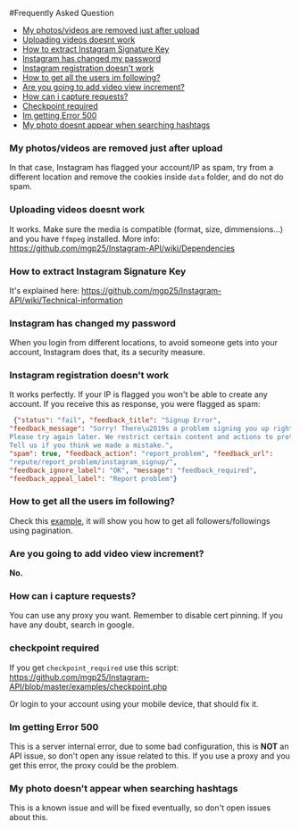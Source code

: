 #Frequently Asked Question

- [My photos/videos are removed just after upload](#my-photosvideos-are-removed-just-after-upload)
- [Uploading videos doesnt work](#uploading-videos-doesnt-work)
- [How to extract Instagram Signature Key](#how-to-extract-instagram-signature-key)
- [Instagram has changed my password](#instagram-has-changed-my-password)
- [Instagram registration doesn't work](#instagram-registration-doesnt-work)
- [How to get all the users im following?](#how-to-get-all-the-users-im-following)
- [Are you going to add video view increment?](#are-you-going-to-add-video-view-increment)
- [How can i capture requests?](#how-can-i-capture-requests)
- [Checkpoint required](#checkpoint-required)
- [Im getting Error 500](#im-getting-error-500)
- [My photo doesnt appear when searching hashtags](my-photo-doesnt-appear-when-searching-hashtags)

### My photos/videos are removed just after upload

In that case, Instagram has flagged your account/IP as spam, try from a different location and remove the cookies inside `data` folder, and do not do spam.

### Uploading videos doesnt work

It works. Make sure the media is compatible (format, size, dimmensions...) and you have `ffmpeg` installed. More info: https://github.com/mgp25/Instagram-API/wiki/Dependencies

### How to extract Instagram Signature Key

It's explained here: https://github.com/mgp25/Instagram-API/wiki/Technical-information

### Instagram has changed my password

When you login from different locations, to avoid someone gets into your account, Instagram does that, its a security measure.

### Instagram registration doesn't work

It works perfectly. If your IP is flagged you won't be able to create any account. If you receive this as response, you were flagged as spam:

```json
 {"status": "fail", "feedback_title": "Signup Error", 
"feedback_message": "Sorry! There\u2019s a problem signing you up right now. 
Please try again later. We restrict certain content and actions to protect our community. 
Tell us if you think we made a mistake.", 
"spam": true, "feedback_action": "report_problem", "feedback_url": 
"repute/report_problem/instagram_signup/", 
"feedback_ignore_label": "OK", "message": "feedback_required", 
"feedback_appeal_label": "Report problem"}
```

### How to get all the users im following?

Check this [example](https://github.com/mgp25/Instagram-API/blob/master/examples/PaginationExample.php), it will show you how to get all followers/followings using pagination.

### Are you going to add video view increment?

**No.**

### How can i capture requests?

You can use any proxy you want. Remember to disable cert pinning. If you have any doubt, search in google.

### checkpoint required

If you get `checkpoint_required` use this script: https://github.com/mgp25/Instagram-API/blob/master/examples/checkpoint.php

Or login to your account using your mobile device, that should fix it.

### Im getting Error 500

This is a server internal error, due to some bad configuration, this is **NOT** an API issue, so don't open any issue related to this. If you use a proxy and you get this error, the proxy could be the problem.

### My photo doesn't appear when searching hashtags

This is a known issue and will be fixed eventually, so don't open issues about this.
